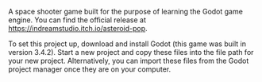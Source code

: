 A space shooter game built for the purpose of learning the Godot game engine. 
You can find the official release at https://indreamstudio.itch.io/asteroid-pop. 

To set this project up, download and install Godot (this game was built in version 3.4.2).
Start a new project and copy these files into the file path for your new project.
Alternatively, you can import these files from the Godot project manager once they are on your computer.
